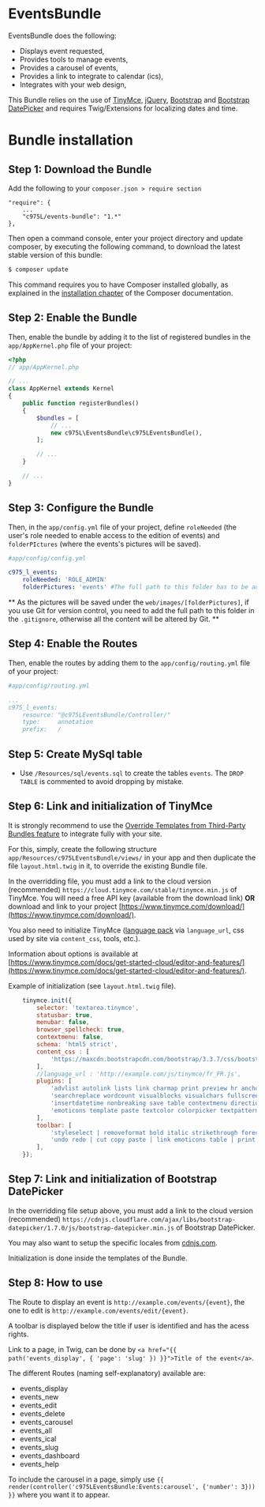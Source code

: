EventsBundle
============

EventsBundle does the following:

- Displays event requested,
- Provides tools to manage events,
- Provides a carousel of events,
- Provides a link to integrate to calendar (ics),
- Integrates with your web design,

This Bundle relies on the use of [TinyMce](https://www.tinymce.com/), [jQuery](https://jquery.com/), [Bootstrap](http://getbootstrap.com/) and [Bootstrap DatePicker](https://github.com/uxsolutions/bootstrap-datepicker) and requires Twig/Extensions for localizing dates and time.

Bundle installation
===================

Step 1: Download the Bundle
---------------------------
Add the following to your `composer.json > require section`
```
"require": {
    ...
    "c975L/events-bundle": "1.*"
},
```
Then open a command console, enter your project directory and update composer, by executing the following command, to download the latest stable version of this bundle:

```bash
$ composer update
```

This command requires you to have Composer installed globally, as explained in the [installation chapter](https://getcomposer.org/doc/00-intro.md) of the Composer documentation.

Step 2: Enable the Bundle
-------------------------

Then, enable the bundle by adding it to the list of registered bundles in the `app/AppKernel.php` file of your project:

```php
<?php
// app/AppKernel.php

// ...
class AppKernel extends Kernel
{
    public function registerBundles()
    {
        $bundles = [
            // ...
            new c975L\EventsBundle\c975LEventsBundle(),
        ];

        // ...
    }

    // ...
}
```

Step 3: Configure the Bundle
----------------------------

Then, in the `app/config.yml` file of your project, define `roleNeeded` (the user's role needed to enable access to the edition of events) and `folderPIctures` (where the events's pictures will be saved).

```yml
#app/config/config.yml

c975_l_events:
    roleNeeded: 'ROLE_ADMIN'
    folderPictures: 'events' #The full path to this folder has to be added to .gitignore if Git is used
```

** As the pictures will be saved under the `web/images/[folderPictures]`, if you use Git for version control, you need to add the full path to this folder in the `.gitignore`, otherwise all the content will be altered by Git. **

Step 4: Enable the Routes
-------------------------

Then, enable the routes by adding them to the `app/config/routing.yml` file of your project:

```yml
#app/config/routing.yml

...
c975_l_events:
    resource: "@c975LEventsBundle/Controller/"
    type:     annotation
    prefix:   /
```

Step 5: Create MySql table
--------------------------

- Use `/Resources/sql/events.sql` to create the tables `events`. The `DROP TABLE` is commented to avoid dropping by mistake.

Step 6: Link and initialization of TinyMce
------------------------------------------

It is strongly recommend to use the [Override Templates from Third-Party Bundles feature](http://symfony.com/doc/current/templating/overriding.html) to integrate fully with your site.

For this, simply, create the following structure `app/Resources/c975LEventsBundle/views/` in your app and then duplicate the file `layout.html.twig` in it, to override the existing Bundle file.

In the overridding file, you must add a link to the cloud version (recommended) `https://cloud.tinymce.com/stable/tinymce.min.js` of TinyMce. You will need a free API key (available from the download link) **OR** download and link to your project [https://www.tinymce.com/download/](https://www.tinymce.com/download/).

You also need to initialize TinyMce ([language pack](https://www.tinymce.com/download/language-packages/) via `language_url`, css used by site via `content_css`, tools, etc.).

Information about options is available at [https://www.tinymce.com/docs/get-started-cloud/editor-and-features/](https://www.tinymce.com/docs/get-started-cloud/editor-and-features/).

Example of initialization (see `layout.html.twig` file).

```javascript
    tinymce.init({
        selector: 'textarea.tinymce',
        statusbar: true,
        menubar: false,
        browser_spellcheck: true,
        contextmenu: false,
        schema: 'html5 strict',
        content_css : [
            'https://maxcdn.bootstrapcdn.com/bootstrap/3.3.7/css/bootstrap.min.css',
        ],
        //language_url : 'http://example.com/js/tinymce/fr_FR.js',
        plugins: [
            'advlist autolink lists link charmap print preview hr anchor pagebreak',
            'searchreplace wordcount visualblocks visualchars fullscreen',
            'insertdatetime nonbreaking save table contextmenu directionality',
            'emoticons template paste textcolor colorpicker textpattern toc help',
        ],
        toolbar: [
            'styleselect | removeformat bold italic strikethrough forecolor backcolor | alignleft aligncenter alignright alignjustify | bullist numlist outdent indent',
            'undo redo | cut copy paste | link emoticons table | print preview | fullscreen help',
        ],
    });
```

Step 7: Link and initialization of Bootstrap DatePicker
-------------------------------------------------------

In the overridding file setup above, you must add a link to the cloud version (recommended) `https://cdnjs.cloudflare.com/ajax/libs/bootstrap-datepicker/1.7.0/js/bootstrap-datepicker.min.js` of Bootstrap DatePicker.

You may also want to setup the specific locales from [cdnjs.com](https://cdnjs.com/libraries/bootstrap-datepicker).

Initialization is done inside the templates of the Bundle.

Step 8: How to use
------------------

The Route to display an event is `http://example.com/events/{event}`, the one to edit is `http://example.com/events/edit/{event}`.

A toolbar is displayed below the title if user is identified and has the acess rights.

Link to a page, in Twig, can be done by `<a href="{{ path('events_display', { 'page': 'slug' }) }}">Title of the event</a>`.

The different Routes (naming self-explanatory) available are:
- events_display
- events_new
- events_edit
- events_delete
- events_carousel
- events_all
- events_ical
- events_slug
- events_dashboard
- events_help

To include the carousel in a page, simply use `{{ render(controller('c975LEventsBundle:Events:carousel', {'number': 3})) }}` where you want it to appear.
